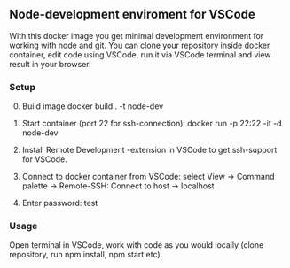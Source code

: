 ## Node-development enviroment for VSCode

With this docker image you get minimal development environment for working with node and git. You can clone your repository inside docker container, edit code using VSCode, run it via VSCode terminal and view result in your browser.

### Setup

0. Build image
docker build . -t node-dev

1. Start container (port 22 for ssh-connection):
docker run -p 22:22 -it -d node-dev

2. Install Remote Development -extension in VSCode to get ssh-support for VSCode.

3. Connect to docker container from VSCode: select View -> Command palette -> Remote-SSH: Connect to host -> localhost

4. Enter password: test

### Usage

Open terminal in VSCode, work with code as you would locally (clone repository, run npm install, npm start etc).
